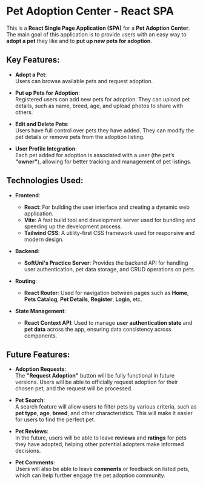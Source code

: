 # Pet Adoption Center - React SPA

This is a **React Single Page Application (SPA)** for a **Pet Adoption Center**. The main goal of this application is to provide users with an easy way to **adopt a pet** they like and to **put up new pets for adoption**.

## **Key Features:**

- **Adopt a Pet**:  
  Users can browse available pets and request adoption.

- **Put up Pets for Adoption**:  
  Registered users can add new pets for adoption. They can upload pet details, such as name, breed, age, and upload photos to share with others. 

- **Edit and Delete Pets**:  
  Users have full control over pets they have added. They can modify the pet details or remove pets from the adoption listing.

- **User Profile Integration**:  
  Each pet added for adoption is associated with a user (the pet’s **"owner"**), allowing for better tracking and management of pet listings.

## **Technologies Used:**

- **Frontend**:
  - **React**: For building the user interface and creating a dynamic web application.
  - **Vite**: A fast build tool and development server used for bundling and speeding up the development process.
  - **Tailwind CSS**: A utility-first CSS framework used for responsive and modern design.

- **Backend**:  
  - **SoftUni's Practice Server**: Provides the backend API for handling user authentication, pet data storage, and CRUD operations on pets.

- **Routing**:  
  - **React Router**: Used for navigation between pages such as **Home**, **Pets Catalog**, **Pet Details**, **Register**, **Login**, etc.

- **State Management**:  
  - **React Context API**: Used to manage **user authentication state** and **pet data** across the app, ensuring data consistency across components.

## **Future Features:**

- **Adoption Requests**:  
  The **"Request Adoption"** button will be fully functional in future versions. Users will be able to officially request adoption for their chosen pet, and the request will be processed.

- **Pet Search**:  
  A search feature will allow users to filter pets by various criteria, such as **pet type**, **age**, **breed**, and other characteristics. This will make it easier for users to find the perfect pet.

- **Pet Reviews**:  
  In the future, users will be able to leave **reviews** and **ratings** for pets they have adopted, helping other potential adopters make informed decisions.

- **Pet Comments**:  
  Users will also be able to leave **comments** or feedback on listed pets, which can help further engage the pet adoption community.
